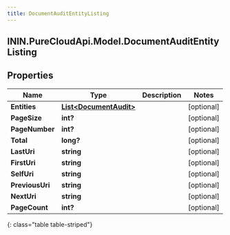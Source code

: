 ```yaml
---
title: DocumentAuditEntityListing
---
```

## ININ.PureCloudApi.Model.DocumentAuditEntityListing

## Properties

|Name | Type | Description | Notes|
|------------ | ------------- | ------------- | -------------|
| **Entities** | [**List&lt;DocumentAudit&gt;**](DocumentAudit.html) |  | [optional] |
| **PageSize** | **int?** |  | [optional] |
| **PageNumber** | **int?** |  | [optional] |
| **Total** | **long?** |  | [optional] |
| **LastUri** | **string** |  | [optional] |
| **FirstUri** | **string** |  | [optional] |
| **SelfUri** | **string** |  | [optional] |
| **PreviousUri** | **string** |  | [optional] |
| **NextUri** | **string** |  | [optional] |
| **PageCount** | **int?** |  | [optional] |
{: class="table table-striped"}


